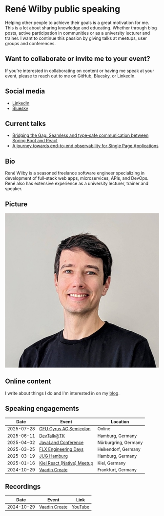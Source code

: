 # René Wilby public speaking

Helping other people to achieve their goals is a great motivation for me. This is a lot about sharing knowledge and educating. Whether through blog posts, active participation in communities or as a university lecturer and trainer. I want to continue this passion by giving talks at meetups, user groups and conferences.

## Want to collaborate or invite me to your event?

If you're interested in collaborating on content or having me speak at your event, please to reach out to me on GitHub, Bluesky, or LinkedIn.

## Social media

- [LinkedIn](https://www.linkedin.com/in/rene-wilby)
- [Bluesky](https://bsky.app/profile/rene-wilby.de)

## Current talks

- [Bridging the Gap: Seamless and type-safe communication between Spring Boot and React](abstracts/bridging-the-gap.md)
- [A journey towards end-to-end observability for Single Page Applications](abstracts/journey-towards-e2e-observability-spa.md)

## Bio

René Wilby is a seasoned freelance software engineer specializing in development of full-stack web apps, microservices, APIs, and DevOps. René also has extensive experience as a university lecturer, trainer and speaker.

## Picture

![René Wilby](rene-wilby.jpg)

## Online content

I write about things I do and I'm interested in on my [blog](https://rene-wilby.de/en/blog/).

## Speaking engagements

| Date | Event | Location |
| - | - | - |
| 2025-07-28 | [GFU Cyrus AG Semicolon](https://www.gfu.net/seminare-schulungen-kurse/semicolon_sk73/spring_boot_react_integrieren_s5162.html) | Online |
| 2025-06-11 | [DevTalk@TK](https://www.meetup.com/de-DE/devtalk-tk) | Hamburg, Germany |
| 2025-04-02 | [JavaLand Conference](https://my.doag.org/events/javaland/2025/agenda/#agendaId.5229) | Nürburgring, Germany |
| 2025-03-25 | [FLX Engineering Days](https://fastleansmart.com/) | Heikendorf, Germany |
| 2025-03-19 | [JUG Hamburg](https://www.meetup.com/de-DE/jug-hamburg/events/306459656) | Hamburg, Germany |
| 2025-01-16 | [Kiel React (Native) Meetup](https://www.meetup.com/de-DE/kiel-react-native-meetup/events/305442775) | Kiel, Germany |
| 2024-10-29 | [Vaadin Create](https://vaadin.com/vaadin-create) | Frankfurt, Germany |

## Recordings

| Date | Event | Link |
| - | - | - |
| 2024-10-29 | [Vaadin Create](https://vaadin.com/vaadin-create) | [YouTube](https://youtu.be/zNV0gHk-GIA) |
